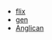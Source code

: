 - [flix](https://flix.dev/)
- [gen](https://www.gen.dev/tutorials/intro-to-modeling/tutorial)
- [Anglican](https://probprog.github.io/anglican/)
